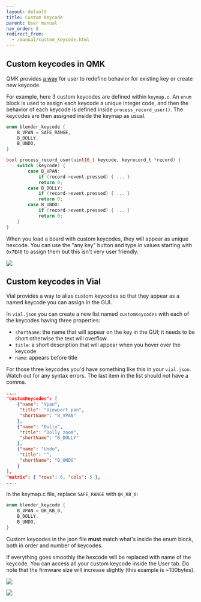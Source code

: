 ```yaml
---
layout: default
title: Custom Keycode
parent: User manual
nav_order: 8
redirect_from:
  - /manual/custom_keycode.html
---
```


## Custom keycodes in QMK

QMK provides [a way](https://github.com/qmk/qmk_firmware/blob/master/docs/custom_quantum_functions.md) for user to redefine behavior for existing key or create new keycode.

For example, here 3 custom keycodes are defined within `keymap.c`. An `enum` block is used to assign each keycode a unique integer code, and then the behavior of each keycode is defined inside `process_record_user()`. The keycodes are then assigned inside the keymap as usual.

```c
enum blender_keycode {
    B_VPAN = SAFE_RANGE,
    B_DOLLY,
    B_UNDO,
}

bool process_record_user(uint16_t keycode, keyrecord_t *record) {
	switch (keycode) {
		case B_VPAN:
            if (record->event.pressed) { ... }
            return 0;
        case B_DOLLY:
            if (record->event.pressed) { ... }
            return 0;
        case B_UNDO:
            if (record->event.pressed) { ... }
            return 0;
	}
}
```

When you load a board with custom keycodes, they will appear as unique hexcode. You can use the "any key" button and type in values starting with `0x7E40` to assign them but this isn't very user friendly.

![](/img/vial_before.png)

## Custom keycodes in Vial

Vial provides a way to alias custom keycodes so that they appear as a named keycode you can assign in the GUI.

In `vial.json` you can create a new list named `customKeycodes` with each of the keycodes having three properties:

- `shortName`: the name that will appear on the key in the GUI; it needs to be short otherwise the text will overflow.
- `title`: a short description that will appear when you hover over the keycode
- `name`: appears before title

For those three keycodes you'd have something like this in your `vial.json`. Watch out for any syntax errors. The last item in the list should not have a comma.

```json
....
"customKeycodes": [
	{"name": "Vpan",
	 "title": "Viewport pan",
	 "shortName": "B_VPAN"
	},
	{"name": "Dolly",
	 "title": "Dolly zoom",
	 "shortName": "B_DOLLY"
	},
	{"name": "Undo",
	 "title": "",
	 "shortName": "B_UNDO"
	}
],
"matrix": { "rows": 6, "cols": 5 },
....
```

In the keymap.c file, replace `SAFE_RANGE` with `QK_KB_0`:

```c
enum blender_keycode {
    B_VPAN = QK_KB_0,
    B_DOLLY,
    B_UNDO,
}
```

Custom keycodes in the json file __must__ match what's inside the enum block, both in order and number of keycodes.

If everything goes smoothly the hexcode will be replaced with name of the keycode. You can access all your custom keycode inside the User tab. Do note that the firmware size will increase slightly (this example is ~100bytes).

![](/img/vial_after.png)

![](/img/user_tab.png)
